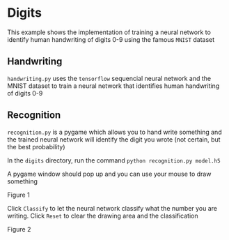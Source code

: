 # Digits

This example shows the implementation of training a neural network to identify human handwriting of digits 0-9 using the famous `MNIST` dataset

## Handwriting

`handwriting.py` uses the `tensorflow` sequencial neural network and the MNIST dataset to train a neural network that identifies human handwriting of digits 0-9

## Recognition

`recognition.py` is a pygame which allows you to hand write something and the trained neural network will identify the digit you wrote (not certain, but the best probability)

In the `digits` directory, run the command `python recognition.py model.h5`

A pygame window should pop up and you can use your mouse to draw something

Figure 1

Click `Classify` to let the neural network classify what the number you are writing. Click `Reset` to clear the drawing area and the classification

Figure 2
